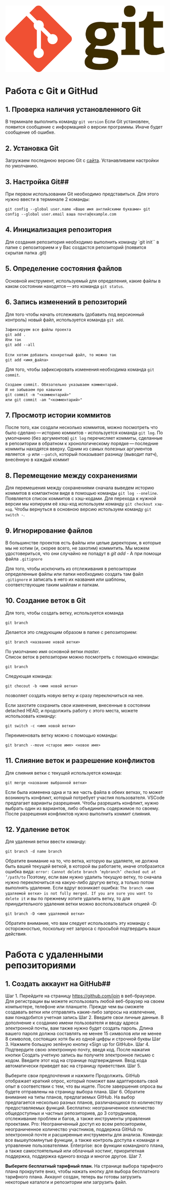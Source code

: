 ![LogoGit](Git-Logo-2Color.png)
# Работа с Git и GitHud #
## 1. Проверка наличия установленного Git ##
В терминале выполнить команду `git version`
Если Git установлен, появится сообщение с информацией о версии программы. Иначе будет сообщение об ошибке.
## 2. Установка Git ##
 Загружаем последнюю версию Git с [сайта](https://git-scm.com/download). Устанавливаем настройки по умолчанию.
## 3. Настройка Git##
При первом использовании Git необходимо представиться. Для
этого нужно ввести в терминале 2 команды:
```
git config --global user.name «Ваше имя английскими буквами» git
config --global user.email ваша почта@example.com
```
## 4. Инициализация репозитория ##
Для создания репозитория необходимо выполнить команду `git init`` в папке с репозиторием и у Вас создастся репозиторий (появится скрытая папка .git)
## 5. Определение состояния файлов ##
Основной инструмент, используемый для определения, какие файлы в каком состоянии находятся — это команда `git status`.
## 6. Запись изменений в репозиторий ##
Для того чтобы начать отслеживать (добавить под версионный контроль) новый файл, используется команда `git add`. 
```
Зафиксируем все файлы проекта 
git add .
Или так
git add --all

Если хотим добавить конкретный файл, то можно так
git add <имя_файла> 
```
Для того, чтобы зафиксировать изменения необходима команда `git commit`.
```
Cоздаем commit. Обязательно указываем комментарий.
И не забываем про кавычки
git commit -m "<комментарий>"
или git commit -am "<комментарий>"
```
## 7. Просмотр истории коммитов ##
После того, как создали несколько коммитов, можно посмотреть что было сделано — историю коммитов - используется команда `git log`. По умолчанию (без аргументов) `git log` перечисляет коммиты, сделанные в репозитории в обратном к хронологическому порядке — последние коммиты находятся вверху.
Одним из самых полезных аргументов является `-p` или `--patch`, который показывает разницу (выводит патч), внесённую в каждый коммит
## 8. Перемещение между сохранениями ##
Для перемешения между сохранениями сначала выведем историю коммитов в компактном виде в помощью команды `git log --oneline`. Появляется список коммитов с хэш-кодами. Для перехода к нужной версии мы копируем её хэш-код используем команду `git checkout хэш-код`.
Чтобы вернуться в основною версию истользуем команду `git switch -`.
## 9. Игнорирование файлов ##
В большинстве проектов есть файлы или целые директории, в которые мы не хотим (и, скорее всего, не захотим) коммитить. Мы можем удостовериться, что они случайно не попадут в *git add -* A при помощи файла `.gitignore`

Для того, чтобы исключить из отслеживания в репозитории определенные файлы или папки необходимо создать там файл `.gitignore` и записать в него их названия или шаблоны, соответствующие таким ыайлам и папкам.
## 10. Создание веток в Git ##
Для того, чтобы создать ветку, используется команда 
```
git branch
```
 Делается это следующим образом в папке с репозиторием: 
 ```
 git branch <название новой ветки>
 ```
По умолчанию имя основной ветки *master*.  
Список веток в репозитории можно посмотреть с помощью команды:
```
git branch
```
Следующая команда:
```
git checout -b <имя новой ветки>
```
позволяет создать новую ветку и сразу переключиться на нее.

Если захотите сохранить свои изменения, внесенные в состоянии detached HEAD, и продолжить работу с этого места, можете использовать команду:
```
git switch -c <имя новой ветки>
```
Переименовать ветку можно с помощью команды:
```
git branch --move <старое имя> <новое имя>
```
## 11. Слияние веток и разрешение конфликтов ##
 
Для слияния ветки с текущей используется команда:
```
git merge <название выбранной ветки>
```
Если была изменена одна и та же часть файла в обеих ветках, то может возникнуть конфликт, который потребует участия пользователя. VSCode предлагает варианты разрешения. Чтобы разрешить конфликт, нужно выбрать один из вариантов, либо объединить содержимое по своему.
После разрешения конфликтов нужно выполнить коммит слияния.
 ## 12. Удаление веток ##
 Для удаления ветки ввести команду:
```
git branch -d name branch
```
Обратите внимание на то, что ветка, которую вы удаляете, не должна быть вашей текущей веткой, в которой вы работаете, иначе отобразится ошибка вида:
`error: Cannot delete branch ’mybranch’ checked out at ’/path/to`
Поэтому, если вам нужно удалить текущую ветку, то сначала нужно переключиться на какую-либо другую ветку, а только потом выполнять удаление.
Если вдруг возникает ошибка: `The branch <имя удаляемой ветки> is not fully merged. If you are sure you want to delete it` и вы по прежнему хотите удалить ветку, то для принудительного удаления ветки можно воспользоваться опцией -D:
```
git branch -D <имя удаляемой ветки>
```
Oбратите внимание, что вам следует использовать эту команду с осторожностью, поскольку нет запроса с просьбой подтвердить ваши действия.
# **Работа с удаленными репозиториями** #
## 1. Создать аккаунт на GitHub##
Шаг 1. 
Перейдите на страницу https://github.com/join в веб-браузере. Для регистрации вы можете использовать любой веб-браузер на своем компьютере, телефоне или планшете. Прежде чем вы сможете создавать ветки или отправлять какие-либо запросы на извлечение, вам понадобится учетная запись
Шаг 2. 
Введите свои личные данные. В дополнение к созданию имени пользователя и вводу адреса электронной почты, вам также нужно будет создать пароль. Длина вашего пароля должна составлять не менее 15 символов или не менее 8 символов, состоящих хотя бы из одной цифры и строчной буквы
Шаг 3.
Нажмите большую зелёную кнопку «Sign up for GitHub».
Шаг 4. 
Подтвердите свою электронную почту, введя код. После нажатия кнопки Создать учетную запись вы получите электронное письмо с кодом. Введите этот код на странице подтверждения. Ввод кода автоматически приведет вас на страницу приветствия.
Шаг 5. 

Выберите свои предпочтения и нажмите Продолжить. GitHub отображает краткий опрос, который поможет вам адаптировать свой опыт в соответствии с тем, что вы ищете. После завершения опроса вы будете отправлены на страницу выбора плана.
Шаг 6.
Обратите внимание на типы планов, предлагаемых GitHub. На выбор предлагается несколько разных планов, различающихся по количеству предоставляемых функций. 
Бесплатно: неограниченное количество общедоступных и частных репозиториев, до 3 сотрудников, отслеживание проблем и багов, а также инструменты управления проектами.
Pro: Неограниченный доступ ко всем репозиториям, неограниченное количество участников, поддержка GitHub по электронной почте и расширенные инструменты для анализа.
Команда: все вышеупомянутые функции, а также контроль доступа к команде и управление пользователями.
Enterprise: все функции командного плана, а также самостоятельный или облачный хостинг, приоритетная поддержка, поддержка единого входа и многое другое.
Шаг 7.

<b>Выберите бесплатный тарифный план.</b> На странице выбора тарифного плана прокрутите вниз, чтобы нажать кнопку для выбора бесплатного тарифного плана.
Аккаунт создан, теперь вы готовы загрузить некоторые каталоги и репозитории или загрузить файл.

